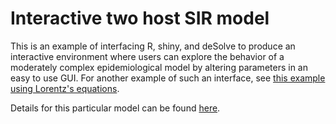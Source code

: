 Interactive two host SIR model
========================================================

This is an example of interfacing R, shiny, and deSolve to produce an interactive environment where users can explore 
the behavior of a moderately complex epidemiological model by altering parameters in an easy to use GUI. For another
example of such an interface, see [this example using Lorentz's equations](http://grrrraphics.blogspot.com/2013/01/shiny-desolve-and-ggplot-play-nicely.html).

Details for this particular model can be found [here](http://www.colorado.edu/eeb/gradstudents/joseph/code.html).
